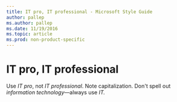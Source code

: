 ```yaml
---
title: IT pro, IT professional - Microsoft Style Guide
author: pallep
ms.author: pallep
ms.date: 11/19/2016
ms.topic: article
ms.prod: non-product-specific
---
```


# IT pro, IT professional

Use *IT pro*, not *IT professional*. Note capitalization. Don't spell out *information technology*—always use *IT.*
